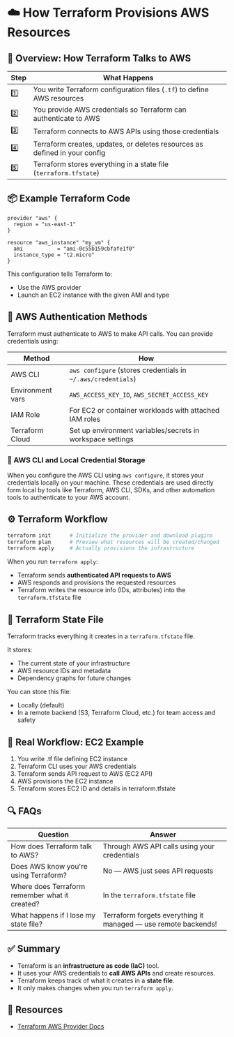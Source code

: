 # ☁️ How Terraform Provisions AWS Resources

## 🚀 Overview: How Terraform Talks to AWS

| Step | What Happens |
|------|--------------|
| 1️⃣ | You write Terraform configuration files (`.tf`) to define AWS resources |
| 2️⃣ | You provide AWS credentials so Terraform can authenticate to AWS |
| 3️⃣ | Terraform connects to AWS APIs using those credentials |
| 4️⃣ | Terraform creates, updates, or deletes resources as defined in your config |
| 5️⃣ | Terraform stores everything in a state file (`terraform.tfstate`) |


## 📦 Example Terraform Code

```hcl
provider "aws" {
  region = "us-east-1"
}

resource "aws_instance" "my_vm" {
  ami           = "ami-0c55b159cbfafe1f0"
  instance_type = "t2.micro"
}
```

This configuration tells Terraform to:
- Use the AWS provider
- Launch an EC2 instance with the given AMI and type


## 🔐 AWS Authentication Methods

Terraform must authenticate to AWS to make API calls. You can provide credentials using:

| Method          | How                                                                 |
|-----------------|----------------------------------------------------------------------|
| AWS CLI         | `aws configure` (stores credentials in `~/.aws/credentials`)        |
| Environment vars| `AWS_ACCESS_KEY_ID`, `AWS_SECRET_ACCESS_KEY`                        |
| IAM Role        | For EC2 or container workloads with attached IAM roles              |
| Terraform Cloud | Set up environment variables/secrets in workspace settings          |

### 🔐 AWS CLI and Local Credential Storage

When you configure the AWS CLI using `aws configure`, it stores your credentials locally on your machine. These credentials are used directly form local by tools like Terraform, AWS CLI, SDKs, and other automation tools to authenticate to your AWS account.

## ⚙️ Terraform Workflow

```bash
terraform init      # Initialize the provider and download plugins
terraform plan      # Preview what resources will be created/changed
terraform apply     # Actually provisions the infrastructure
```

When you run `terraform apply`:
- Terraform sends **authenticated API requests to AWS**
- AWS responds and provisions the requested resources
- Terraform writes the resource info (IDs, attributes) into the `terraform.tfstate` file


## 🧠 Terraform State File

Terraform tracks everything it creates in a `terraform.tfstate` file.

It stores:
- The current state of your infrastructure
- AWS resource IDs and metadata
- Dependency graphs for future changes

You can store this file:
- Locally (default)
- In a remote backend (S3, Terraform Cloud, etc.) for team access and safety


## 📡 Real Workflow: EC2 Example

1. You write .tf file defining EC2 instance
2. Terraform CLI uses your AWS credentials
3. Terraform sends API request to AWS (EC2 API)
4. AWS provisions the EC2 instance
5. Terraform stores EC2 ID and details in terraform.tfstate


## 🔍 FAQs

| Question | Answer |
|---------|--------|
| How does Terraform talk to AWS? | Through AWS API calls using your credentials |
| Does AWS know you're using Terraform? | No — AWS just sees API requests |
| Where does Terraform remember what it created? | In the `terraform.tfstate` file |
| What happens if I lose my state file? | Terraform forgets everything it managed — use remote backends! |


## ✅ Summary

- Terraform is an **infrastructure as code (IaC)** tool.
- It uses your AWS credentials to **call AWS APIs** and create resources.
- Terraform keeps track of what it creates in a **state file**.
- It only makes changes when you run `terraform apply`.



## 📘 Resources

- [Terraform AWS Provider Docs](https://registry.terraform.io/providers/hashicorp/aws/latest/docs)

